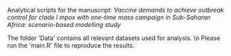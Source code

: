Analytical scripts for the manuscript: _Vaccine demands to achieve outbreak control for clade I mpox with one-time mass campaign in Sub-Saharan Africa: scenario-based modelling study_

The folder 'Data' contains all relevant datasets used for analysis. \n
Please run the 'main.R' file to reproduce the results.
